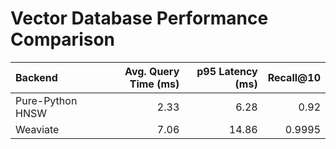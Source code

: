 # Vector Database Performance Comparison

| Backend          |   Avg. Query Time (ms) |   p95 Latency (ms) |   Recall@10 |
|:-----------------|-----------------------:|-------------------:|------------:|
| Pure-Python HNSW |                   2.33 |               6.28 |      0.92   |
| Weaviate         |                   7.06 |              14.86 |      0.9995 |